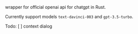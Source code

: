 wrapper for official openai api for chatgpt in Rust.

Currently support models `text-davinci-003` and `gpt-3.5-turbo`.

Todo:
[ ] context dialog 